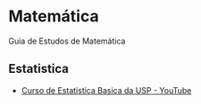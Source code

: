 # Matemática
Guia de Estudos de Matemática


## Estatistica
* [Curso de Estatistica Basica da USP - YouTube](https://www.youtube.com/watch?v=ExpavHMRfoc&list=PLNgJJDWKupQm0LNowM7DoiAbYZjeIIA_R)
